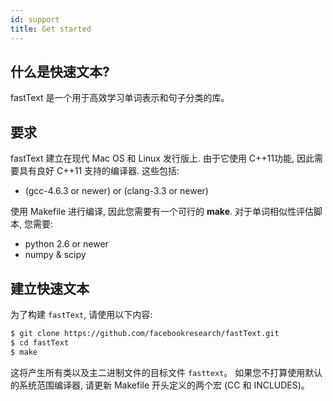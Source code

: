 ```yaml
---
id: support
title: Get started
---
```


## 什么是快速文本?

fastText 是一个用于高效学习单词表示和句子分类的库。

## 要求

fastText 建立在现代 Mac OS 和 Linux 发行版上.
由于它使用 C++11功能, 因此需要具有良好 C++11 支持的编译器.
这些包括:

* (gcc-4.6.3 or newer) or (clang-3.3 or newer)

使用 Makefile 进行编译, 因此您需要有一个可行的 **make**. 对于单词相似性评估脚本, 您需要:

* python 2.6 or newer
* numpy & scipy

## 建立快速文本


为了构建 `fastText`, 请使用以下内容:

```bash
$ git clone https://github.com/facebookresearch/fastText.git
$ cd fastText
$ make
```

这将产生所有类以及主二进制文件的目标文件 `fasttext`。
如果您不打算使用默认的系统范围编译器, 请更新 Makefile 开头定义的两个宏 (CC 和 INCLUDES)。

